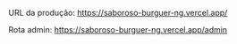 URL da produção: https://saboroso-burguer-ng.vercel.app/

Rota admin: https://saboroso-burguer-ng.vercel.app/admin
